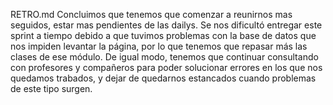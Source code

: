 RETRO.md
Concluimos que tenemos que comenzar a reunirnos mas seguidos, estar mas pendientes de las dailys. Se nos dificultó entregar este sprint a tiempo debido a que tuvimos problemas con la base de datos que nos impiden levantar la página, por lo que tenemos que repasar más las clases de ese módulo. De igual modo, tenemos que continuar consultando con profesores y compañeros para poder solucionar errores en los que nos quedamos trabados, y dejar de quedarnos estancados cuando problemas de este tipo surgen.
